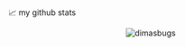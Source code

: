 📈 my github stats

<p align="center"> <img src="https://github-readme-stats.vercel.app/api?username=dimasbugs&show_icons=true&theme=gotham" alt="dimasbugs" />




